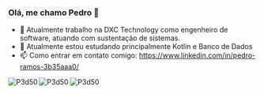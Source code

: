 ### Olá, me chamo Pedro 👋

- 🔭 Atualmente trabalho na DXC Technology como engenheiro de software, atuando com sustentação de sistemas.
- 🌱 Atualmente estou estudando principalmente Kotlin e Banco de Dados
- 📫 Como entrar em contato comigo: https://www.linkedin.com/in/pedro-ramos-3b35aaa0/

<img align="left" src="https://github-readme-stats.vercel.app/api?username=P3d50&show_icons=true&locale=en" alt="P3d50"/>
<img align="left" src="https://github-readme-stats.vercel.app/api/top-langs?username=P3d50&show_icons=true&locale=en&layout=compact" alt="P3d50"/>

<img align="rigt" src="https://github-readme-streak-stats.herokuapp.com/?user=P3d50&" alt="P3d50" />
